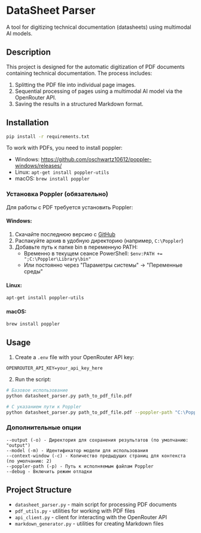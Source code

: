 # DataSheet Parser

A tool for digitizing technical documentation (datasheets) using multimodal AI models.

## Description

This project is designed for the automatic digitization of PDF documents containing technical documentation. The process includes:
1. Splitting the PDF file into individual page images.
2. Sequential processing of pages using a multimodal AI model via the OpenRouter API.
3. Saving the results in a structured Markdown format.

## Installation

```bash
pip install -r requirements.txt
```

To work with PDFs, you need to install poppler:
- Windows: https://github.com/oschwartz10612/poppler-windows/releases/
- Linux: `apt-get install poppler-utils`
- macOS: `brew install poppler`

### Установка Poppler (обязательно)

Для работы с PDF требуется установить Poppler:

#### Windows:
1. Скачайте последнюю версию с [GitHub](https://github.com/oschwartz10612/poppler-windows/releases/)
2. Распакуйте архив в удобную директорию (например, `C:\Poppler`)
3. Добавьте путь к папке bin в переменную PATH:
   - Временно в текущем сеансе PowerShell: `$env:PATH += ";C:\Poppler\Library\bin"`
   - Или постоянно через "Параметры системы" → "Переменные среды"

#### Linux:
```bash
apt-get install poppler-utils
```

#### macOS:
```bash
brew install poppler
```

## Usage

1. Create a `.env` file with your OpenRouter API key:
```
OPENROUTER_API_KEY=your_api_key_here
```

2. Run the script:
```bash
# Базовое использование
python datasheet_parser.py path_to_pdf_file.pdf

# С указанием пути к Poppler
python datasheet_parser.py path_to_pdf_file.pdf --poppler-path "C:\Poppler\Library\bin"
```

### Дополнительные опции

```
--output (-o) - Директория для сохранения результатов (по умолчанию: "output")
--model (-m) - Идентификатор модели для использования
--context-window (-c) - Количество предыдущих страниц для контекста (по умолчанию: 2)
--poppler-path (-p) - Путь к исполняемым файлам Poppler
--debug - Включить режим отладки
```

## Project Structure

- `datasheet_parser.py` - main script for processing PDF documents
- `pdf_utils.py` - utilities for working with PDF files
- `api_client.py` - client for interacting with the OpenRouter API
- `markdown_generator.py` - utilities for creating Markdown files 